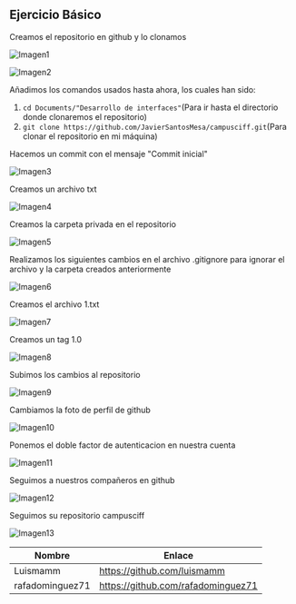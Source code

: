 ## Ejercicio Básico

Creamos el repositorio en github y lo clonamos

![Imagen1](https://user-images.githubusercontent.com/71442834/93571251-7adcfb00-f994-11ea-8c4f-09185714642d.png)

![Imagen2](https://user-images.githubusercontent.com/71442834/93572198-ca6ff680-f995-11ea-974e-5ac4c633e326.PNG)




Añadimos los comandos usados hasta ahora, los cuales han sido:

1. ```cd Documents/"Desarrollo de interfaces"```(Para ir hasta el directorio donde clonaremos el repositorio)
2. ```git clone https://github.com/JavierSantosMesa/campusciff.git```(Para clonar el repositorio en mi máquina)




Hacemos un commit con el mensaje "Commit inicial"

![Imagen3](https://user-images.githubusercontent.com/71442834/93573652-b0371800-f997-11ea-86b1-2e131db8c99f.PNG)

Creamos un archivo txt

![Imagen4](https://user-images.githubusercontent.com/71442834/93790909-daa50180-fc33-11ea-9ab7-62dc04a67c12.PNG)

Creamos la carpeta privada en el repositorio

![Imagen5](https://user-images.githubusercontent.com/71442834/93791303-5901a380-fc34-11ea-970e-48ccbfe5d6e1.PNG)

Realizamos los siguientes cambios en el archivo .gitignore para ignorar el archivo y la carpeta creados anteriormente

![Imagen6](https://user-images.githubusercontent.com/71442834/93791993-37ed8280-fc35-11ea-9955-289be57c177a.PNG)

Creamos el archivo 1.txt

![Imagen7](https://user-images.githubusercontent.com/71442834/93792386-c3ffaa00-fc35-11ea-98f6-a50b17f86896.PNG)

Creamos un tag 1.0

![Imagen8](https://user-images.githubusercontent.com/71442834/93792620-0de89000-fc36-11ea-99d9-33a620386caf.PNG)

Subimos los cambios al repositorio

![Imagen9](https://user-images.githubusercontent.com/71442834/93792830-530cc200-fc36-11ea-8a2d-5d1d16073d78.PNG)

Cambiamos la foto de perfil de github

![Imagen10](https://user-images.githubusercontent.com/71442834/93793639-5c4a5e80-fc37-11ea-9869-f2882709507c.PNG)

Ponemos el doble factor de autenticacion en nuestra cuenta

![Imagen11](https://user-images.githubusercontent.com/71442834/93793922-bd723200-fc37-11ea-8451-03f8a24a13a3.PNG)

Seguimos a nuestros compañeros en github

![Imagen12](https://user-images.githubusercontent.com/71442834/93795609-ec89a300-fc39-11ea-869f-88f5e0e80e2b.PNG)

Seguimos su repositorio campusciff

![Imagen13](https://user-images.githubusercontent.com/71442834/93796298-f069f500-fc3a-11ea-9322-0684d842a3f1.PNG)



| Nombre | Enlace |
| ------------- | ------------- |
| Luismamm | https://github.com/luismamm  |
| rafadominguez71  | https://github.com/rafadominguez71  |
